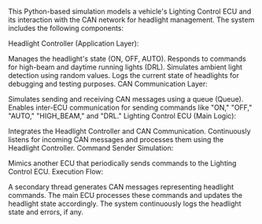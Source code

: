 This Python-based simulation models a vehicle's Lighting Control ECU and its interaction with the CAN network for headlight management. The system includes the following components:

Headlight Controller (Application Layer):

Manages the headlight's state (ON, OFF, AUTO).
Responds to commands for high-beam and daytime running lights (DRL).
Simulates ambient light detection using random values.
Logs the current state of headlights for debugging and testing purposes.
CAN Communication Layer:

Simulates sending and receiving CAN messages using a queue (Queue).
Enables inter-ECU communication for sending commands like "ON," "OFF," "AUTO," "HIGH_BEAM," and "DRL."
Lighting Control ECU (Main Logic):

Integrates the Headlight Controller and CAN Communication.
Continuously listens for incoming CAN messages and processes them using the Headlight Controller.
Command Sender Simulation:

Mimics another ECU that periodically sends commands to the Lighting Control ECU.
Execution Flow:

A secondary thread generates CAN messages representing headlight commands.
The main ECU processes these commands and updates the headlight state accordingly.
The system continuously logs the headlight state and errors, if any.
